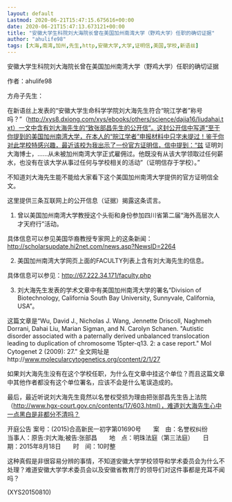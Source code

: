 ```yaml
---
layout: default
Lastmod: 2020-06-21T15:47:15.675616+00:00
date: 2020-06-21T15:47:13.673121+00:00
title: "安徽大学生科院刘大海院长曾在美国加州南湾大学（野鸡大学）任职的确切证据"
author: "ahulife98"
tags: [大海,南湾,加州,先生,http,安徽大学,大学,证明信,美国,学校,新语丝]
---
```


安徽大学生科院刘大海院长曾在美国加州南湾大学（野鸡大学）任职的确切证据

作者：ahulife98

方舟子先生：

在新语丝上发表的“安徽大学生命科学学院刘大海先生符合“皖江学者”称号吗？”（http://xys8.dxiong.com/xys/ebooks/others/science/dajia16/liudahai.txt）一文中含有刘大海先生的“致张部昌先生的公开信”。这封公开信中写道“至于你提到的美国加州南湾大学，在本人的“皖江学者”申报材料中只字未提过！鉴于你对此学校特感兴趣，最近该校为我出示了一份官方证明信，信中提到：“兹 证明刘大海博士，……从未被加州南湾大学正式雇佣过。他既没有从该大学领取过任何薪水，也没有在该大学从事过任何与学校相关的活动”（证明信存于学校）。”

不知道刘大海先生能不能给大家看下这个美国加州南湾大学提供的官方证明信全文。

这里提供三条互联网上的公开信息（证据）揭露这条谎言。

1.  曾以美国加州南湾大学教授这个头衔和身份参加四川省第二届“海外高层次人才天府行”活动。

具体信息可以参见美国华裔教授专家网上的这条新闻： http://scholarsupdate.hi2net.com/news.asp?NewsID=2264

2.  美国加州南湾大学网页上面的FACULTY列表上含有刘大海先生的信息。

具体信息可以参见：http://67.222.34.171/faculty.php

3.  刘大海先生发表的学术文章中有美国加州南湾大学的署名“Division of Biotechnology, California South Bay University, Sunnyvale, California, USA”。

这篇文章是“Wu, David J., Nicholas J. Wang, Jennette Driscoll, Naghmeh Dorrani, Dahai Liu, Marian Sigman, and N. Carolyn Schanen. "Autistic disorder associated with a paternally derived unbalanced translocation leading to duplication of chromosome 15pter-q13. 2: a case report." Mol Cytogenet 2 (2009): 27.” 全文网址是http://www.molecularcytogenetics.org/content/2/1/27

如果刘大海先生没有在这个学校任职，为什么在文章中挂这个单位？而且这篇文章中其他作者都没有这个单位署名，应该不会是什么笔误造成的。

最后，最近听说刘大海先生竟然以名誉权受损为理由把张部昌先生告上法院（http://www.hgx-court.gov.cn/contents/17/603.html），难道刘大海先生心中一点黑白是非都分不清吗？

开庭公告  案号：(2015)合高新民一初字第01690号　　案　由：名誉权纠纷　　当事人：原告:刘大海;被告:张部昌　　地　点：明珠法庭（第三法庭）　　日　期：2015年8月18日　　时　间：10时整

这种真假是非很容易分辨的事情，不知道安徽大学学校领导和学术委员会为什么不处理？难道安徽大学学术委员会以及安徽省教育厅的领导们对这件事都是充耳不闻吗？

(XYS20150810)


